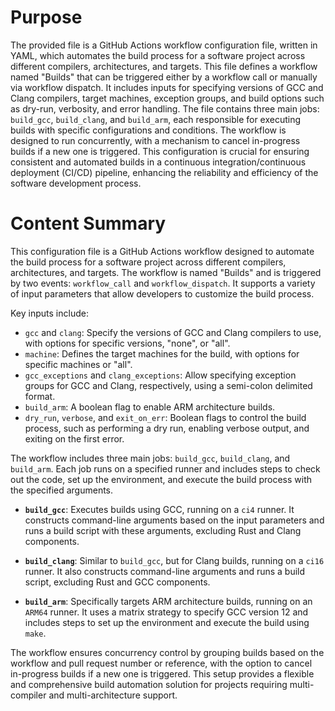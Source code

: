# Purpose
The provided file is a GitHub Actions workflow configuration file, written in YAML, which automates the build process for a software project across different compilers, architectures, and targets. This file defines a workflow named "Builds" that can be triggered either by a workflow call or manually via workflow dispatch. It includes inputs for specifying versions of GCC and Clang compilers, target machines, exception groups, and build options such as dry-run, verbosity, and error handling. The file contains three main jobs: `build_gcc`, `build_clang`, and `build_arm`, each responsible for executing builds with specific configurations and conditions. The workflow is designed to run concurrently, with a mechanism to cancel in-progress builds if a new one is triggered. This configuration is crucial for ensuring consistent and automated builds in a continuous integration/continuous deployment (CI/CD) pipeline, enhancing the reliability and efficiency of the software development process.
# Content Summary
This configuration file is a GitHub Actions workflow designed to automate the build process for a software project across different compilers, architectures, and targets. The workflow is named "Builds" and is triggered by two events: `workflow_call` and `workflow_dispatch`. It supports a variety of input parameters that allow developers to customize the build process.

Key inputs include:
- `gcc` and `clang`: Specify the versions of GCC and Clang compilers to use, with options for specific versions, "none", or "all".
- `machine`: Defines the target machines for the build, with options for specific machines or "all".
- `gcc_exceptions` and `clang_exceptions`: Allow specifying exception groups for GCC and Clang, respectively, using a semi-colon delimited format.
- `build_arm`: A boolean flag to enable ARM architecture builds.
- `dry_run`, `verbose`, and `exit_on_err`: Boolean flags to control the build process, such as performing a dry run, enabling verbose output, and exiting on the first error.

The workflow includes three main jobs: `build_gcc`, `build_clang`, and `build_arm`. Each job runs on a specified runner and includes steps to check out the code, set up the environment, and execute the build process with the specified arguments.

- **`build_gcc`**: Executes builds using GCC, running on a `ci4` runner. It constructs command-line arguments based on the input parameters and runs a build script with these arguments, excluding Rust and Clang components.
  
- **`build_clang`**: Similar to `build_gcc`, but for Clang builds, running on a `ci16` runner. It also constructs command-line arguments and runs a build script, excluding Rust and GCC components.

- **`build_arm`**: Specifically targets ARM architecture builds, running on an `ARM64` runner. It uses a matrix strategy to specify GCC version 12 and includes steps to set up the environment and execute the build using `make`.

The workflow ensures concurrency control by grouping builds based on the workflow and pull request number or reference, with the option to cancel in-progress builds if a new one is triggered. This setup provides a flexible and comprehensive build automation solution for projects requiring multi-compiler and multi-architecture support.
